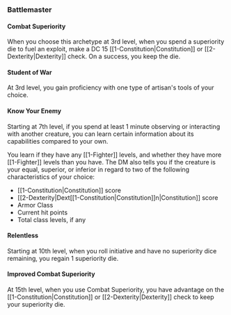 ### Battlemaster
#### Combat Superiority
When you choose this archetype at 3rd level, when you spend a superiority die to fuel an exploit, make a DC 15 [[1-Constitution|Constitution]] or [[2-Dexterity|Dexterity]] check. On a success, you keep the die.

#### Student of War
At 3rd level, you gain proficiency with one type of artisan's tools of your choice.

#### Know Your Enemy
Starting at 7th level, if you spend at least 1 minute observing or interacting with another creature, you can learn certain information about its capabilities compared to your own. 

You learn if they have any [[1-Fighter]] levels, and whether they have more [[1-Fighter]] levels than you have.
The DM also tells you if the creature is your equal, superior, or inferior in regard to two of the following characteristics of your choice:

* [[1-Constitution|Constitution]] score
* [[2-Dexterity|Dext[[1-Constitution|Constitution]]n|Constitution]] score
* Armor Class
* Current hit points
* Total class levels, if any

#### Relentless
Starting at 10th level, when you roll initiative and have no superiority dice remaining, you regain 1 superiority die.

#### Improved Combat Superiority
At 15th level, when you use Combat Superiority, you have advantage on the [[1-Constitution|Constitution]] or [[2-Dexterity|Dexterity]] check to keep your superiority die.